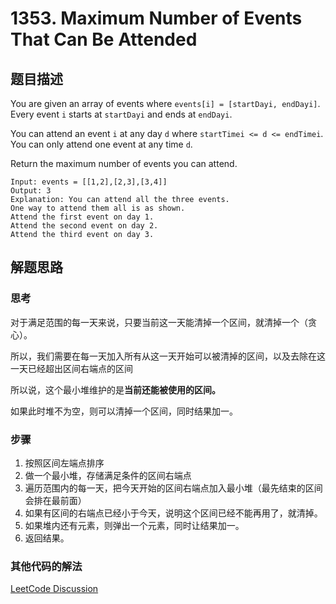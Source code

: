 # 1353. Maximum Number of Events That Can Be Attended

## 题目描述

You are given an array of events where `events[i] = [startDayi, endDayi]`. Every event `i` starts at `startDayi` and ends at `endDayi`.

You can attend an event `i` at any day `d` where `startTimei <= d <= endTimei`. You can only attend one event at any time `d`.

Return the maximum number of events you can attend.

```
Input: events = [[1,2],[2,3],[3,4]]
Output: 3
Explanation: You can attend all the three events.
One way to attend them all is as shown.
Attend the first event on day 1.
Attend the second event on day 2.
Attend the third event on day 3.
```
## 解题思路

### 思考

对于满足范围的每一天来说，只要当前这一天能清掉一个区间，就清掉一个（贪心）。

所以，我们需要在每一天加入所有从这一天开始可以被清掉的区间，以及去除在这一天已经超出区间右端点的区间

所以说，这个最小堆维护的是**当前还能被使用的区间。**

如果此时堆不为空，则可以清掉一个区间，同时结果加一。

### 步骤

1. 按照区间左端点排序
2. 做一个最小堆，存储满足条件的区间右端点
3. 遍历范围内的每一天，把今天开始的区间右端点加入最小堆（最先结束的区间会排在最前面）
4. 如果有区间的右端点已经小于今天，说明这个区间已经不能再用了，就清掉。
5. 如果堆内还有元素，则弹出一个元素，同时让结果加一。
6. 返回结果。

### 其他代码的解法

[LeetCode Discussion](https://leetcode.com/problems/maximum-number-of-events-that-can-be-attended/discuss/510263/JavaC%2B%2BPython-Priority-Queue)